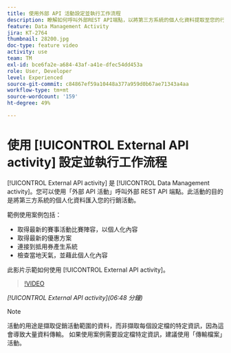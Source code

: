 ```yaml
---
title: 使用外部 API 活動設定並執行工作流程
description: 瞭解如何呼叫外部REST API端點，以將第三方系統的個人化資料提取至您的行銷活動。
feature: Data Management Activity
jira: KT-2764
thumbnail: 28200.jpg
doc-type: feature video
activity: use
team: TM
exl-id: bce6fa2e-a684-43af-a41e-dfec54dd453a
role: User, Developer
level: Experienced
source-git-commit: c84867ef59a10448a377a959d0b67ae71343a4aa
workflow-type: tm+mt
source-wordcount: '159'
ht-degree: 49%

---
```


# 使用 [!UICONTROL External API activity] 設定並執行工作流程

[!UICONTROL External API activity] 是 [!UICONTROL Data Management activity]。您可以使用「外部 API 活動」呼叫外部 REST API 端點。此活動的目的是將第三方系統的個人化資料匯入您的行銷活動。

範例使用案例包括：

* 取得最新的賽事活動比賽陣容，以個人化內容
* 取得最新的優惠方案
* 連接到抵用券產生系統
* 檢查當地天氣，並藉此個人化內容

此影片示範如何使用 [!UICONTROL External API activity]。

>[!VIDEO](https://video.tv.adobe.com/v/28200/?quality=12&learn=on)

*[!UICONTROL External API activity](06:48 分鐘)*

>[!NOTE]
>
>活動的用途是擷取促銷活動範圍的資料，而非擷取每個設定檔的特定資訊，因為這會導致大量資料傳輸。 如果使用案例需要設定檔特定資訊，建議使用「傳輸檔案」活動。
